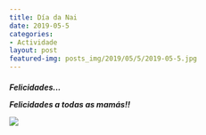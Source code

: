 ```yaml
---
title: Día da Nai
date: 2019-05-5
categories:
- Actividade
layout: post
featured-img: posts_img/2019/05/5/2019-05-5.jpg
---
```

 <h5 class="center header text_h2">

Felicidades... 
 <!--more-->
Felicidades a todas as mamás!!

<div class="row">
     <div class="col s12 m4">
         <img class="responsive-img" src="{{ site.baseurl }}/posts_img/2019/05/5/2019-05-5.jpg">
     </div>

	 
 </div>
